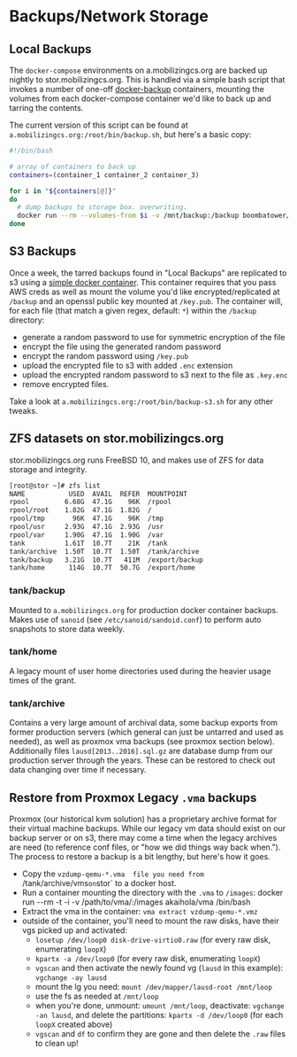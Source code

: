 Backups/Network Storage
=======

Local Backups
--------------

The `docker-compose` environments on a.mobilizingcs.org are backed up nightly to stor.mobilizingcs.org. This is handled via a simple bash script that invokes a number of one-off [docker-backup](https://hub.docker.com/r/boombatower/docker-backup/) containers, mounting the volumes from each docker-compose container we'd like to back up and tarring the contents.

The current version of this script can be found at `a.mobilizingcs.org:/root/bin/backup.sh`, but here's a basic copy:

```sh
#!/bin/bash

# array of containers to back up
containers=(container_1 container_2 container_3)

for i in "${containers[@]}"
do
  # dump backups to storage box. overwriting.
  docker run --rm --volumes-from $i -v /mnt/backup:/backup boombatower/docker-backup backup "$i.tar.xz"
done
```

S3 Backups
-----------

Once a week, the tarred backups found in "Local Backups" are replicated to s3 using a [simple docker container](https://github.com/stevenolen/encrypt-and-s3-docker). This container requires that you pass AWS creds as well as mount the volume you'd like encrypted/replicated at `/backup` and an openssl public key mounted at `/key.pub`. The container will, for each file (that match a given regex, default: `*`) within the `/backup` directory:
  * generate a random password to use for symmetric encryption of the file
  * encrypt the file using the generated random password
  * encrypt the random password using `/key.pub`
  * upload the encrypted file to s3 with added `.enc` extension
  * upload the encrypted random password to s3 next to the file as `.key.enc`
  * remove encrypted files.

Take a look at `a.mobilizingcs.org:/root/bin/backup-s3.sh` for any other tweaks.

ZFS datasets on stor.mobilizingcs.org
--------------------------------------

stor.mobilizingcs.org runs FreeBSD 10, and makes use of ZFS for data storage and integrity. 

```sh
[root@stor ~]# zfs list
NAME           USED  AVAIL  REFER  MOUNTPOINT
rpool         6.68G  47.1G    96K  /rpool
rpool/root    1.82G  47.1G  1.82G  /
rpool/tmp       96K  47.1G    96K  /tmp
rpool/usr     2.93G  47.1G  2.93G  /usr
rpool/var     1.90G  47.1G  1.90G  /var
tank          1.61T  10.7T    21K  /tank
tank/archive  1.50T  10.7T  1.50T  /tank/archive
tank/backup   3.21G  10.7T   411M  /export/backup
tank/home      114G  10.7T  50.7G  /export/home
```

### tank/backup
Mounted to `a.mobilizingcs.org` for production docker container backups. Makes use of `sanoid` (see `/etc/sanoid/sandoid.conf`) to perform auto snapshots to store data weekly.

### tank/home
A legacy mount of user home directories used during the heavier usage times of the grant.

### tank/archive
Contains a very large amount of archival data, some backup exports from former production servers (which general can just be untarred and used as needed), as well as proxmox vma backups (see proxmox section below).  Additionally files `lausd[2013..2016].sql.gz` are database dump from our production server through the years. These can be restored to check out data changing over time if necessary.

Restore from Proxmox Legacy `.vma` backups
-------------------------------------------

Proxmox (our historical kvm solution) has a proprietary archive format for their virtual machine backups.  While our legacy vm data should exist on our backup server or on s3, there may come a time when the legacy archives are need (to reference conf files, or "how we did things way back when."). The process to restore a backup is a bit lengthy, but here's how it goes.

  * Copy the `vzdump-qemu-*.vma  file you need from `/tank/archive/vms` on `stor` to a docker host.
  * Run a container mounting the directory with the `.vma` to `/images`: docker run --rm -t -i -v /path/to/vma/:/images akaihola/vma /bin/bash
  * Extract the vma in the container: `vma extract vzdump-qemu-*.vmz`
  * outside of the container, you'll need to mount the raw disks, have their vgs picked up and activated:
    * `losetup /dev/loop0 disk-drive-virtio0.raw` (for every raw disk, enumerating `loopX`)
    * `kpartx -a /dev/loop0` (for every raw disk, enumerating `loopX`)
    * `vgscan` and then activate the newly found vg (`lausd` in this example): `vgchange -ay lausd`
    * mount the lg you need: `mount /dev/mapper/lausd-root /mnt/loop`
    * use the fs as needed at `/mnt/loop`
    * when you're done, unmount: `umount /mnt/loop`, deactivate: `vgchange -an lausd`, and delete the partitions: `kpartx -d /dev/loop0` (for each `loopX` created above)
    * `vgscan` and `df` to confirm they are gone and then delete the `.raw` files to clean up!
